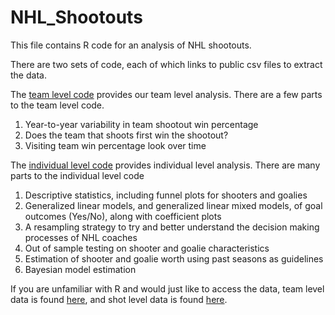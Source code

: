 # NHL_Shootouts

This file contains R code for an analysis of NHL shootouts.

There are two sets of code, each of which links to public csv files to extract the data. 

The [team level code](https://github.com/statsbylopez/NHL_Shootouts/blob/master/TeamCode.R) provides our team level analysis. There are a few parts to the team level code.

1. Year-to-year variability in team shootout win percentage
2. Does the team that shoots first win the shootout?
3. Visiting team win percentage look over time

The [individual level code](https://github.com/statsbylopez/NHL_Shootouts/blob/master/IndividualCode.R) provides individual level analysis. There are many parts to the individual level code

1. Descriptive statistics, including funnel plots for shooters and goalies
2. Generalized linear models, and generalized linear mixed models, of goal outcomes (Yes/No), along with coefficient plots
3. A resampling strategy to try and better understand the decision making processes of NHL coaches
4. Out of sample testing on shooter and goalie characteristics
5. Estimation of shooter and goalie worth using past seasons as guidelines
6. Bayesian model estimation

If you are unfamiliar with R and would just like to access the data, team level data is found [here](https://docs.google.com/spreadsheets/d/1oXhcXE4N5MUqv9VifxTXvPjnfhwPGtZTZxvinzyn6OM/pub?output=csv), and shot level data is found [here](https://docs.google.com/spreadsheets/d/1SAByAftxLi8ozisTwERn-IOmHxmksWNqV1tAv2KJlYo/pub?output=csv). 
